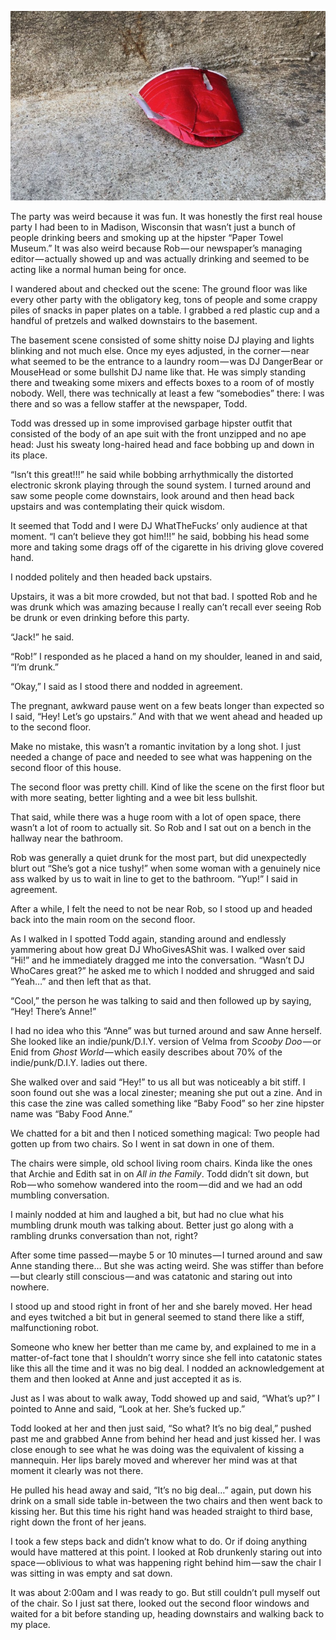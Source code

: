 <!-----
title: High Functioning Comedy Genius in an Ape Suit Enjoys the Bacchanal
description: About the Time I Went a House Party and Watched a Co-Worker Molest a Catatonic Woman
date: '2018-07-15T23:27:48.739Z'
slug: 2bb9851d8f9d
----->

![](../img/High-Functioning-Comedy-Genius-in-an-Ape-Suit-Enjoys-the-Bacchanal.jpg)

The party was weird because it was fun. It was honestly the first real house party I had been to in Madison, Wisconsin that wasn’t just a bunch of people drinking beers and smoking up at the hipster “Paper Towel Museum.” It was also weird because Rob — our newspaper’s managing editor — actually showed up and was actually drinking and seemed to be acting like a normal human being for once.

I wandered about and checked out the scene: The ground floor was like every other party with the obligatory keg, tons of people and some crappy piles of snacks in paper plates on a table. I grabbed a red plastic cup and a handful of pretzels and walked downstairs to the basement.

The basement scene consisted of some shitty noise DJ playing and lights blinking and not much else. Once my eyes adjusted, in the corner — near what seemed to be the entrance to a laundry room — was DJ DangerBear or MouseHead or some bullshit DJ name like that. He was simply standing there and tweaking some mixers and effects boxes to a room of of mostly nobody. Well, there was technically at least a few “somebodies” there: I was there and so was a fellow staffer at the newspaper, Todd.

Todd was dressed up in some improvised garbage hipster outfit that consisted of the body of an ape suit with the front unzipped and no ape head: Just his sweaty long-haired head and face bobbing up and down in its place.

“Isn’t this great!!!” he said while bobbing arrhythmically the distorted electronic skronk playing through the sound system. I turned around and saw some people come downstairs, look around and then head back upstairs and was contemplating their quick wisdom.

It seemed that Todd and I were DJ WhatTheFucks’ only audience at that moment. “I can’t believe they got him!!!” he said, bobbing his head some more and taking some drags off of the cigarette in his driving glove covered hand.

I nodded politely and then headed back upstairs.

Upstairs, it was a bit more crowded, but not that bad. I spotted Rob and he was drunk which was amazing because I really can’t recall ever seeing Rob be drunk or even drinking before this party.

“Jack!” he said.

“Rob!” I responded as he placed a hand on my shoulder, leaned in and said, “I’m drunk.”

“Okay,” I said as I stood there and nodded in agreement.

The pregnant, awkward pause went on a few beats longer than expected so I said, “Hey! Let’s go upstairs.” And with that we went ahead and headed up to the second floor.

Make no mistake, this wasn’t a romantic invitation by a long shot. I just needed a change of pace and needed to see what was happening on the second floor of this house.

The second floor was pretty chill. Kind of like the scene on the first floor but with more seating, better lighting and a wee bit less bullshit.

That said, while there was a huge room with a lot of open space, there wasn’t a lot of room to actually sit. So Rob and I sat out on a bench in the hallway near the bathroom.

Rob was generally a quiet drunk for the most part, but did unexpectedly blurt out “She’s got a nice tushy!” when some woman with a genuinely nice ass walked by us to wait in line to get to the bathroom. “Yup!” I said in agreement.

After a while, I felt the need to not be near Rob, so I stood up and headed back into the main room on the second floor.

As I walked in I spotted Todd again, standing around and endlessly yammering about how great DJ WhoGivesAShit was. I walked over said “Hi!” and he immediately dragged me into the conversation. “Wasn’t DJ WhoCares great?” he asked me to which I nodded and shrugged and said “Yeah…” and then left that as that.

“Cool,” the person he was talking to said and then followed up by saying, “Hey! There’s Anne!”

I had no idea who this “Anne” was but turned around and saw Anne herself. She looked like an indie/punk/D.I.Y. version of Velma from _Scooby Doo_ — or Enid from _Ghost World_ — which easily describes about 70% of the indie/punk/D.I.Y. ladies out there.

She walked over and said “Hey!” to us all but was noticeably a bit stiff. I soon found out she was a local zinester; meaning she put out a zine. And in this case the zine was called something like “Baby Food” so her zine hipster name was “Baby Food Anne.”

We chatted for a bit and then I noticed something magical: Two people had gotten up from two chairs. So I went in sat down in one of them.

The chairs were simple, old school living room chairs. Kinda like the ones that Archie and Edith sat in on _All in the Family_. Todd didn’t sit down, but Rob — who somehow wandered into the room — did and we had an odd mumbling conversation.

I mainly nodded at him and laughed a bit, but had no clue what his mumbling drunk mouth was talking about. Better just go along with a rambling drunks conversation than not, right?

After some time passed — maybe 5 or 10 minutes — I turned around and saw Anne standing there… But she was acting weird. She was stiffer than before — but clearly still conscious — and was catatonic and staring out into nowhere.

I stood up and stood right in front of her and she barely moved. Her head and eyes twitched a bit but in general seemed to stand there like a stiff, malfunctioning robot.

Someone who knew her better than me came by, and explained to me in a matter-of-fact tone that I shouldn’t worry since she fell into catatonic states like this all the time and it was no big deal. I nodded an acknowledgement at them and then looked at Anne and just accepted it as is.

Just as I was about to walk away, Todd showed up and said, “What’s up?” I pointed to Anne and said, “Look at her. She’s fucked up.”

Todd looked at her and then just said, “So what? It’s no big deal,” pushed past me and grabbed Anne from behind her head and just kissed her. I was close enough to see what he was doing was the equivalent of kissing a mannequin. Her lips barely moved and wherever her mind was at that moment it clearly was not there.

He pulled his head away and said, “It’s no big deal…” again, put down his drink on a small side table in-between the two chairs and then went back to kissing her. But this time his right hand was headed straight to third base, right down the front of her jeans.

I took a few steps back and didn’t know what to do. Or if doing anything would have mattered at this point. I looked at Rob drunkenly staring out into space — oblivious to what was happening right behind him — saw the chair I was sitting in was empty and sat down.

It was about 2:00am and I was ready to go. But still couldn’t pull myself out of the chair. So I just sat there, looked out the second floor windows and waited for a bit before standing up, heading downstairs and walking back to my place.
